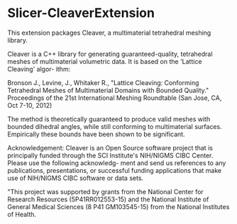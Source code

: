 Slicer-CleaverExtension
=======================

This extension packages Cleaver, a multimaterial tetrahedral meshing library.

Cleaver is a C++ library for generating guaranteed-quality, tetrahedral meshes
of multimaterial volumetric data. It is based on the 'Lattice Cleaving' algor-
ithm:

Bronson J., Levine, J., Whitaker R., "Lattice Cleaving: Conforming Tetrahedral
Meshes of Multimaterial Domains with Bounded Quality." Proceedings of the 21st
International Meshing Roundtable (San Jose, CA, Oct 7-10, 2012)

The method is theoretically guaranteed to produce valid meshes with bounded
dihedral angles, while still conforming to multimaterial surfaces. Empirically
these bounds have been shown to be significant.


Acknowledgement: 
Cleaver is an Open Source software project that is principally funded through
the SCI Institute's NIH/NIGMS CIBC Center. Please use the following acknowledg-
ment and send us references to any publications, presentations, or successful
funding applications that make use of NIH/NIGMS CIBC software or data sets.

"This project was supported by grants from the National Center for Research
Resources (5P41RR012553-15) and the National Institute of General Medical 
Sciences (8 P41 GM103545-15) from the National Institutes of Health.



